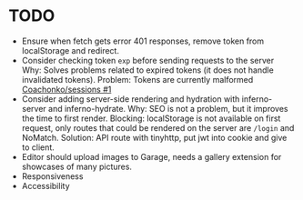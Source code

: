 # TODO

- Ensure when fetch gets error 401 responses, remove token from localStorage and redirect.
- Consider checking token `exp` before sending requests to the server
  Why: Solves problems related to expired tokens (it does not handle invalidated tokens).
  Problem: Tokens are currently malformed [Coachonko/sessions #1](https://github.com/Coachonko/sessions/issues/1)
- Consider adding server-side rendering and hydration with inferno-server and inferno-hydrate.
  Why: SEO is not a problem, but it improves the time to first render.
  Blocking: localStorage is not available on first request, only routes that could be rendered on the 
  server are `/login` and NoMatch.
  Solution: API route with tinyhttp, put jwt into cookie and give to client.
- Editor should upload images to Garage, needs a gallery extension for showcases of many pictures.
- Responsiveness
- Accessibility